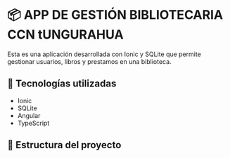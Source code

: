 # 📦 APP DE GESTIÓN BIBLIOTECARIA CCN tUNGURAHUA

Esta es una aplicación desarrollada con Ionic y SQLite que permite gestionar usuarios, libros y prestamos en una biblioteca. 

## 🚀 Tecnologías utilizadas

- Ionic
- SQLite
- Angular
- TypeScript

## 📁 Estructura del proyecto